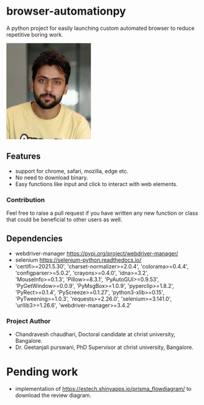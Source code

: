 # browser-automationpy
A python project for easily launching custom automated browser to reduce repetitive boring work.

![browser-automationpy logo](https://github.com/chandraveshchaudhari/MachineLearningProjects/blob/master/ComputerVisionProjects/Object%20detection%20using%20ORB/images/photo.jpg "Sample inline image")

## Features
- support for chrome, safari, mozilla, edge etc.
- No need to download binary.
- Easy functions like input and click to interact with web elements.


### Contribution
Feel free to raise a pull request if you have written any new function or class that 
could be beneficial to other users as well.

## Dependencies
- webdriver-manager https://pypi.org/project/webdriver-manager/
- selenium https://selenium-python.readthedocs.io/
- 'certifi>=2021.5.30',
                      'charset-normalizer>=2.0.4',
                      'colorama>=0.4.4',
                      'configparser>=5.0.2',
                      'crayons>=0.4.0',
                      'idna>=3.2',
                      'MouseInfo>=0.1.3',
                      'Pillow>=8.3.1',
                      'PyAutoGUI>=0.9.53',
                      'PyGetWindow>=0.0.9',
                      'PyMsgBox>=1.0.9',
                      'pyperclip>=1.8.2',
                      'PyRect>=0.1.4',
                      'PyScreeze>=0.1.27',
                      'python3-xlib>=0.15',
                      'PyTweening>=1.0.3',
                      'requests>=2.26.0',
                      'selenium>=3.141.0',
                      'urllib3>=1.26.6',
                      'webdriver-manager>=3.4.2'


### Project Author
- Chandravesh chaudhari, Doctoral candidate at christ university, Bangalore.
- Dr. Geetanjali purswani, PhD Supervisor at christ university, Bangalore.


# Pending work
- implementation of https://estech.shinyapps.io/prisma_flowdiagram/ to download the review diagram.
